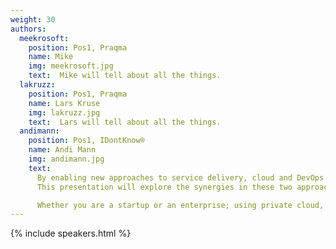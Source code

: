 ```yaml
---
weight: 30
authors:
  meekrosoft:
    position: Pos1, Praqma
    name: Mike
    img: meekrosoft.jpg
    text:  Mike will tell about all the things.
  lakruzz:
    position: Pos1, Praqma
    name: Lars Kruse
    img: lakruzz.jpg
    text:  Lars will tell about all the things.
  andimann:
    position: Pos1, IDontKnow®
    name: Andi Mann
    img: andimann.jpg
    text:
      By enabling new approaches to service delivery, cloud and DevOps together are delivering even greater speed, agility, and efficiency. No wonder leading innovators are adopting DevOps and cloud together!
      This presentation will explore the synergies in these two approaches, with practical tips, techniques, research data, war stories, case studies, and recommendations.

      Whether you are a startup or an enterprise; using private cloud, public cloud, or no cloud; an Agile noob or a DevOps pro; struggling with core banking systems, or building a new social/local/mobile app that will change the world (!); this session will give you actionable ideas on using cloud and DevOps together to revolutionize your software and service delivery lifecycle.
---
```


{% include speakers.html %}

